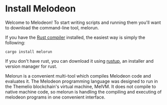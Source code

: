 # Install Melodeon

Welcome to Melodeon! To start writing scripts and running them you'll want to download the command-line tool, melorun.

If you have the [Rust compiler](https://www.rust-lang.org/) installed, the easiest way is simply the following:

```
cargo install melorun
```

If you don't have rust, you can download it using [rustup](https://rustup.rs/),
an installer and version manager for rust.

Melorun is a convenient multi-tool which compiles Melodeon code and evaluates it. The Melodeon programming language was designed to run in the Themelio blockchain's virtual machine, MelVM. It does not compile to native machine code, so melorun is handling the compiling and executing of melodeon programs in one convenient interface.
